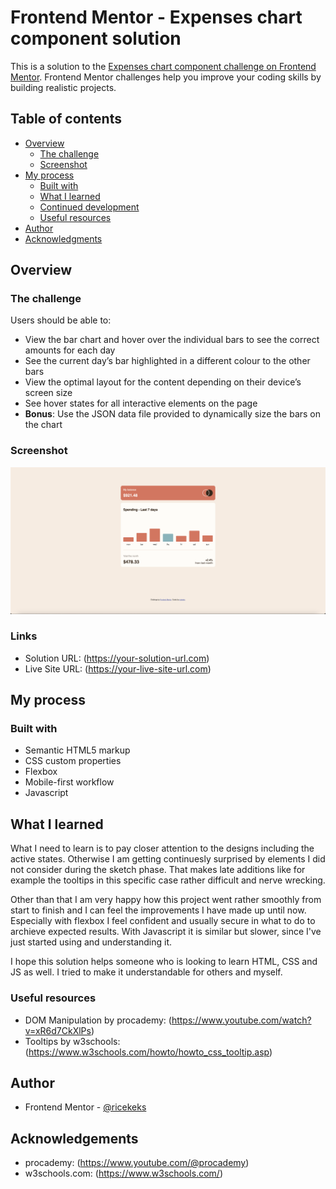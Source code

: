 # Frontend Mentor - Expenses chart component solution

This is a solution to the [Expenses chart component challenge on Frontend Mentor](https://www.frontendmentor.io/challenges/expenses-chart-component-e7yJBUdjwt). Frontend Mentor challenges help you improve your coding skills by building realistic projects. 

## Table of contents

- [Overview](#overview)
  - [The challenge](#the-challenge)
  - [Screenshot](#screenshot)
- [My process](#my-process)
  - [Built with](#built-with)
  - [What I learned](#what-i-learned)
  - [Continued development](#continued-development)
  - [Useful resources](#useful-resources)
- [Author](#author)
- [Acknowledgments](#acknowledgments)

## Overview

### The challenge

Users should be able to:

- View the bar chart and hover over the individual bars to see the correct amounts for each day
- See the current day’s bar highlighted in a different colour to the other bars
- View the optimal layout for the content depending on their device’s screen size
- See hover states for all interactive elements on the page
- **Bonus**: Use the JSON data file provided to dynamically size the bars on the chart

### Screenshot

![](./screenshot.png)

### Links

- Solution URL: (https://your-solution-url.com)
- Live Site URL: (https://your-live-site-url.com)

## My process

### Built with

- Semantic HTML5 markup
- CSS custom properties
- Flexbox
- Mobile-first workflow
- Javascript

## What I learned

What I need to learn is to pay closer attention to the designs including the active states. Otherwise I am getting continuesly surprised by elements I did not consider during the sketch phase. That makes late additions like for example the tooltips in this specific case rather difficult and nerve wrecking.

Other than that I am very happy how this project went rather smoothly from start to finish and I can feel the improvements I have made up until now. Especially with flexbox I feel confident and usually secure in what to do to archieve expected results. With Javascript it is similar but slower, since I've just started using and understanding it.

I hope this solution helps someone who is looking to learn HTML, CSS and JS as well. I tried to make it understandable for others and myself.

### Useful resources

- DOM Manipulation by procademy: (https://www.youtube.com/watch?v=xR6d7CkXlPs)
- Tooltips by w3schools: (https://www.w3schools.com/howto/howto_css_tooltip.asp)

## Author

- Frontend Mentor - [@ricekeks](https://www.frontendmentor.io/profile/ricekeks)

## Acknowledgements

- procademy: (https://www.youtube.com/@procademy)
- w3schools.com: (https://www.w3schools.com/)